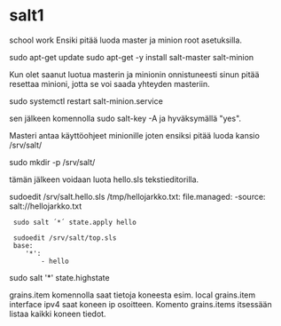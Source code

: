 # salt1
school work
Ensiki pitää luoda master ja minion root asetuksilla.

sudo apt-get update
sudo apt-get -y install salt-master salt-minion

Kun olet saanut luotua masterin ja minionin onnistuneesti sinun pitää resettaa minioni, jotta se voi saada yhteyden masteriin.

sudo systemctl restart salt-minion.service

sen jälkeen komennolla sudo salt-key -A ja hyväksymällä "yes".

Masteri antaa käyttöohjeet minionille joten ensiksi pitää luoda kansio /srv/salt/

sudo mkdir -p /srv/salt/ 

tämän jälkeen voidaan luota hello.sls tekstieditorilla.

sudoedit /srv/salt.hello.sls
 /tmp/hellojarkko.txt:
   file.managed:
     -source: salt://hellojarkko.txt
     
     sudo salt ´*´ state.apply hello
     
     sudoedit /srv/salt/top.sls
     base:
        '*':
            - hello
            
   sudo salt '*' state.highstate
   
   grains.item komennolla saat tietoja koneesta esim. local grains.item interface ipv4 saat koneen ip osoitteen. Komento grains.items itsessään listaa kaikki koneen tiedot.
   
   
   
